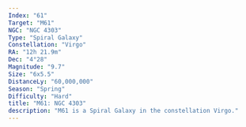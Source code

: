 ```yaml
---
Index: "61"
Target: "M61"
NGC: "NGC 4303"
Type: "Spiral Galaxy"
Constellation: "Virgo"
RA: "12h 21.9m"
Dec: "4°28"
Magnitude: "9.7"
Size: "6x5.5"
DistanceLy: "60,000,000"
Season: "Spring"
Difficulty: "Hard"
title: "M61: NGC 4303"
description: "M61 is a Spiral Galaxy in the constellation Virgo."
---
```


